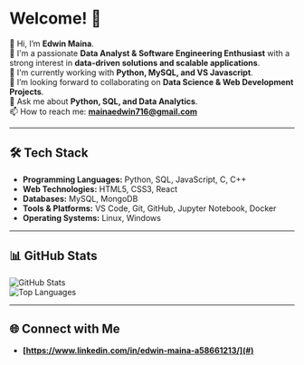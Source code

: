 
# Welcome! 🚀

👋 Hi, I’m **Edwin Maina**.  
👀 I'm a passionate **Data Analyst & Software Engineering Enthusiast** with a strong interest in **data-driven solutions and scalable applications**.  
🌱 I'm currently working with **Python, MySQL, and VS Javascript**.  
👯 I’m looking forward to collaborating on **Data Science & Web Development Projects**.  
💬 Ask me about **Python, SQL, and Data Analytics**.  
📫 How to reach me: **mainaedwin716@gmail.com**  

---

## 🛠️ Tech Stack  

- **Programming Languages:** Python, SQL, JavaScript, C, C++  
- **Web Technologies:** HTML5, CSS3, React  
- **Databases:** MySQL, MongoDB  
- **Tools & Platforms:** VS Code, Git, GitHub, Jupyter Notebook, Docker  
- **Operating Systems:** Linux, Windows  

---

## 📊 GitHub Stats  
![GitHub Stats](https://github-readme-stats.vercel.app/api?username=EdwinMaina7&show_icons=true&theme=radical)  
![Top Languages](https://github-readme-stats.vercel.app/api/top-langs/?username=EdwinMaina7&layout=compact&theme=radical)  

---

## 🌐 Connect with Me  

- **[https://www.linkedin.com/in/edwin-maina-a58661213/](#)**  
    

